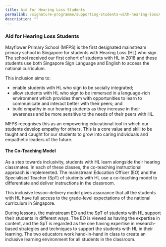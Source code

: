 ```yaml
---
title: Aid for Hearing Loss Students
permalink: /signature-programme/supporting-students-with-hearing-loss/
description: ""
---
```

### **Aid for Hearing Loss Students**
Mayflower Primary School (MFPS) is the first designated mainstream primary school in Singapore for students with Hearing Loss (HL) who sign. The school received our first cohort of students with HL in 2018 and these students use both Singapore Sign Language and English to access the national curriculum.

This inclusion aims to:
* enable students with HL who sign to be socially integrated; 
* allow students with HL who sign to be immersed in a language-rich environment which provides them with opportunities to learn to communicate and interact better with their peers; and 
* build empathy in our hearing students as they increase in their awareness and be more sensitive to the needs of their peers with HL.

MFPS recognises this as an empowering educational tool in which our students develop empathy for others. This is a core value and skill to be taught and caught for our students to grow into caring individuals and empathetic leaders of the future.

#### **The Co-Teaching Model**
As a step towards inclusivity, students with HL learn alongside their hearing classmates. In each of these classes, the co-teaching instructional approach is implemented. The mainstream Education Officer (EO) and the Specialised Teacher (SpT) of students with HL use a co-teaching model to differentiate and deliver instructions in the classroom.

This inclusive lesson-delivery model gives assurance that all the students with HL have full access to the grade-level expectations of the national curriculum in Singapore.

During lessons, the mainstream EO and the SpT of students with HL support their students in different ways. The EO is viewed as having the expertise in content, and the SpT is regarded as the one having expertise in research-based strategies and techniques to support the students with HL in their learning. The two educators work hand-in-hand in class to create an inclusive learning environment for all students in the classroom.

